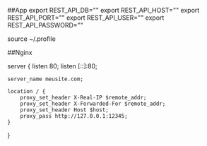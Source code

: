 
##App
export REST_API_DB=""
export REST_API_HOST=""
export REST_API_PORT=""
export REST_API_USER=""
export REST_API_PASSWORD=""

source ~/.profile

##Nginx

server {
	listen 80;
	listen [::]:80;
	 
	server_name meusite.com;

	location / {
		proxy_set_header X-Real-IP $remote_addr;
	    proxy_set_header X-Forwarded-For $remote_addr;
	    proxy_set_header Host $host;
		proxy_pass http://127.0.0.1:12345;		
	} 
	 
}